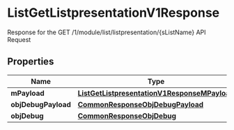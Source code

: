 

# ListGetListpresentationV1Response

Response for the GET /1/module/list/listpresentation/{sListName} API Request

## Properties

Name | Type | Description | Notes
------------ | ------------- | ------------- | -------------
**mPayload** | [**ListGetListpresentationV1ResponseMPayload**](ListGetListpresentationV1ResponseMPayload.md) |  | 
**objDebugPayload** | [**CommonResponseObjDebugPayload**](CommonResponseObjDebugPayload.md) |  |  [optional]
**objDebug** | [**CommonResponseObjDebug**](CommonResponseObjDebug.md) |  |  [optional]




